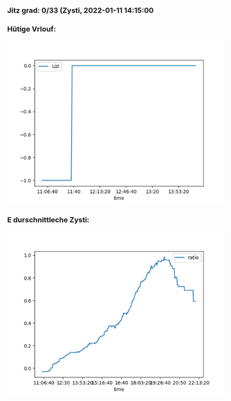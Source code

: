 ### Jitz grad: 0/33 (Zysti, 2022-01-11 14:15:00

### Hütige Vrlouf:
![Graph](Today.png)

### E durschnittleche Zysti:
![Graph](Zysti.png)